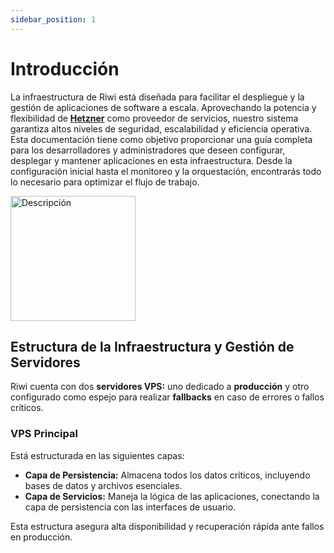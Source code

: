 ```yaml
---
sidebar_position: 1
---
```


# Introducción

La infraestructura de Riwi está diseñada para facilitar el despliegue y la gestión de aplicaciones de software a escala. Aprovechando la potencia y flexibilidad de **[Hetzner](https://www.hetzner.com)** como proveedor de servicios, nuestro sistema garantiza altos niveles de seguridad, escalabilidad y eficiencia operativa. Esta documentación tiene como objetivo proporcionar una guía completa para los desarrolladores y administradores que deseen configurar, desplegar y mantener aplicaciones en esta infraestructura. Desde la configuración inicial hasta el monitoreo y la orquestación, encontrarás todo lo necesario para optimizar el flujo de trabajo.

<div style={{ textAlign: 'center' }}>
  <a href="https://www.hetzner.com" target="_blank">
    <img src="/img/hetzner.png" alt="Descripción"  width="200"/>
  </a>
</div>

## Estructura de la Infraestructura y Gestión de Servidores

Riwi cuenta con dos **servidores VPS:** uno dedicado a **producción** y otro configurado como espejo para realizar **fallbacks** en caso de errores o fallos críticos.

### VPS Principal
Está estructurada en las siguientes capas:
  -  **Capa de Persistencia:** Almacena todos los datos críticos, incluyendo bases de datos y archivos esenciales.
  - **Capa de Servicios:** Maneja la lógica de las aplicaciones, conectando la capa de persistencia con las interfaces de usuario.

Esta estructura asegura alta disponibilidad y recuperación rápida ante fallos en producción.